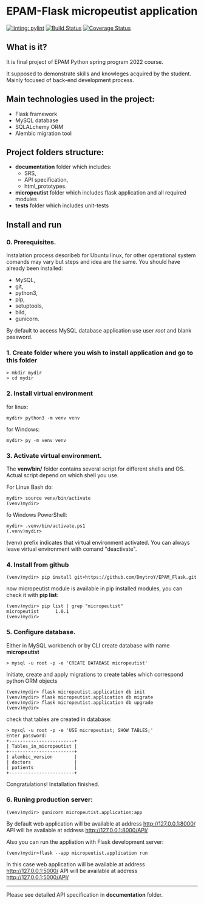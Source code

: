 # EPAM-Flask micropeutist application

[![linting: pylint](https://img.shields.io/badge/linting-pylint-yellowgreen)](https://github.com/PyCQA/pylint)
[![Build Status](https://app.travis-ci.com/DmytroY/EPAM_Flask.svg?branch=main)](https://app.travis-ci.com/DmytroY/EPAM_Flask)
[![Coverage Status](https://coveralls.io/repos/github/DmytroY/EPAM_Flask/badge.svg?branch=main&kill_cache=1)](https://coveralls.io/github/DmytroY/EPAM_Flask?branch=main)


## What is it? 
It is final project of EPAM Python spring program 2022 course.

It supposed to demonstrate skills and knowleges acquired by the student. Mainly focused of back-end development process.

## Main technologies used in the project:
- Flask framework
- MySQL database
- SQLALchemy ORM
- Alembic migration tool

## Project folders structure:
- **documentation** folder which includes:
  - SRS, 
  - API specification,
  - html_prototypes.
- **micropeutist** folder which includes flask application and all required modules
- **tests** folder which includes unit-tests

## Install and run

### 0. Prerequisites.
Instalation process describeb for Ubuntu linux, for other operational system comands may vary but steps and idea are the same. You should have already been installed:
 * MySQL,
 * git,
 * python3,
 * pip,
 * setuptools,
 * bild,
 * gunicorn.
 
 By default to access MySQL database application use user *root* and blank password.

### 1. Create folder where you wish to install application and go to this folder
```
> mkdir mydir
> cd mydir
```

### 2. Install virtual environment
for linux:
```
mydir> python3 -m venv venv
```
for Windows:
```
mydir> py -m venv venv
```

### 3. Activate virtual environment.
The **venv/bin/** folder contains several script for different shells and OS. Actual script depend on which shell you use. 

For Linux Bash do:
```
mydir> source venv/bin/activate
(venv)mydir>
```
fo Windows PowerShell:
```
mydir> .venv/bin/activate.ps1
(.venv)mydir>
```

(venv) prefix indicates that virtual environment activated. You can always leave virtual environment with comand "deactivate".

### 4. Install from github
```
(venv)mydir> pip install git+https://github.com/DmytroY/EPAM_Flask.git
```
now micropeutist module is available in pip installed modules, you can check it with **pip list**:
```
(venv)mydir> pip list | grep "micropeutist"
micropeutist      1.0.1
(venv)mydir>
```

### 5. Configure database.
Either in MySQL workbench or by CLI create database with name **micropeutist**
```
> mysql -u root -p -e 'CREATE DATABASE micropeutist'
```
Initiate, create and apply migrations to create tables which correspond python ORM objects
```
(venv)mydir> flask micropeutist.application db init
(venv)mydir> flask micropeutist.application db migrate
(venv)mydir> flask micropeutist.application db upgrade
(venv)mydir>
```
check that tables are created in database:
```
> mysql -u root -p -e 'USE micropeutist; SHOW TABLES;'
Enter password:
+------------------------+
| Tables_in_micropeutist |
+------------------------+
| alembic_version        |
| doctors                |
| patients               |
+------------------------+
```
Congratulations! 
Installation finished.
### 6. Runing production server:
```
(venv)mydir> gunicorn micropeutist.application:app
```
By default web application will be available at address http://127.0.0.1:8000/
API will be available at address http://127.0.0.1:8000/API/

Also you can run the appliation with Flask development server:
```
(venv)mydir>flask --app micropeutist.application run
```
In this case web application will be available at address http://127.0.0.1:5000/
API will be available at address http://127.0.0.1:5000/API/

---------------------------
Please see detailed API specification in **documentation** folder.
